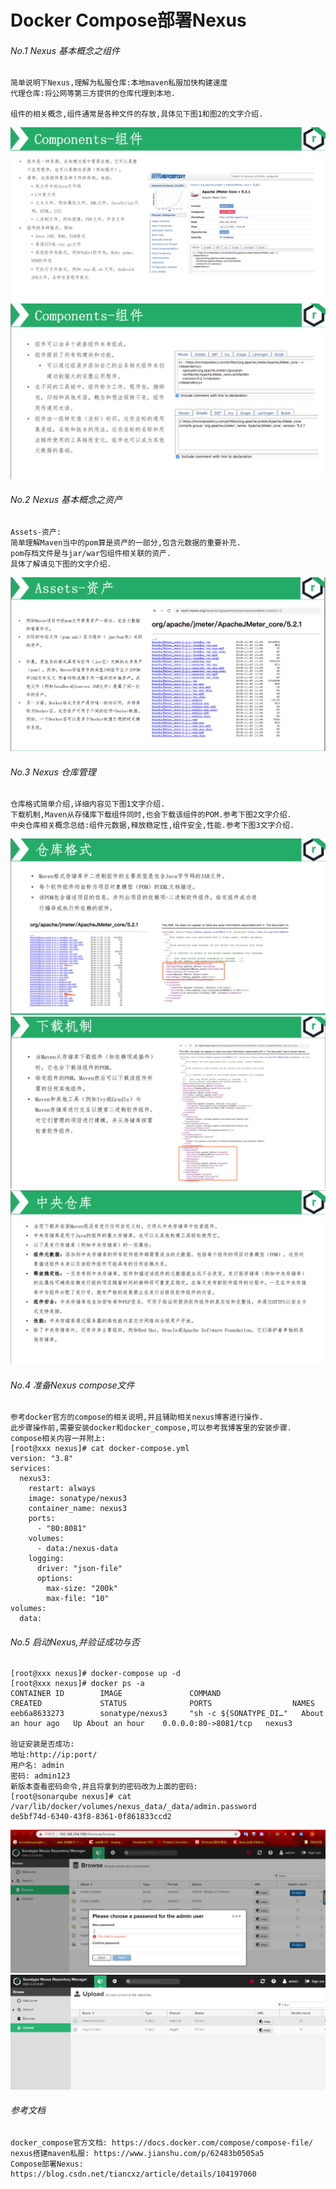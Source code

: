 # Docker Compose部署Nexus


######  No.1 Nexus 基本概念之组件

```
简单说明下Nexus,理解为私服仓库:本地maven私服加快构建速度
代理仓库:将公网等第三方提供的仓库代理到本地.

组件的相关概念,组件通常是各种文件的存放,具体见下图1和图2的文字介绍.
```
![图片说明](/img/nexus/components-组件1.png)
![图片说明](/img/nexus/components-组件2.png)

######  No.2 Nexus 基本概念之资产
```
Assets-资产:
简单理解Maven当中的pom算是资产的一部分,包含元数据的重要补充.
pom存档文件是与jar/war包组件相关联的资产.
具体了解请见下图的文字介绍.
```
![图片说明](/img/nexus/assets-资产.png)

######  No.3 Nexus 仓库管理
```
仓库格式简单介绍,详细内容见下图1文字介绍.
下载机制,Maven从存储库下载组件同时,也会下载该组件的POM.参考下图2文字介绍.
中央仓库相关概念总结:组件元数据,释放稳定性,组件安全,性能.参考下图3文字介绍.
```
![图片说明](/img/nexus/仓库格式.png)
![图片说明](/img/nexus/下载机制.png)
![图片说明](/img/nexus/中央仓库.png)

######  No.4  准备Nexus compose文件
```
参考docker官方的compose的相关说明,并且辅助相关nexus博客进行操作.
此步骤操作前,需要安装docker和docker_compose,可以参考我博客里的安装步骤.
compose相关内容一并附上:
[root@xxx nexus]# cat docker-compose.yml 
version: "3.8"
services:
  nexus3:
    restart: always
    image: sonatype/nexus3
    container_name: nexus3
    ports:
      - "80:8081"
    volumes:
      - data:/nexus-data    
    logging:
      driver: "json-file"
      options:
        max-size: "200k"
        max-file: "10"
volumes:
  data:
```

######  No.5  启动Nexus,并验证成功与否
```
[root@xxx nexus]# docker-compose up -d
[root@xxx nexus]# docker ps -a 
CONTAINER ID        IMAGE               COMMAND                  CREATED             STATUS              PORTS                  NAMES
eeb6a8633273        sonatype/nexus3     "sh -c ${SONATYPE_DI…"   About an hour ago   Up About an hour    0.0.0.0:80->8081/tcp   nexus3

验证安装是否成功:
地址:http://ip:port/
用户名: admin
密码: admin123
新版本查看密码命令,并且将拿到的密码改为上面的密码:
[root@sonarqube nexus]# cat /var/lib/docker/volumes/nexus_data/_data/admin.password
de5bf74d-6340-43f8-8361-0f861833ccd2
```
![图片说明](/img/nexus/Nexus修改密码.png)
![图片说明](/img/nexus/nexus登录完成.png)

######   参考文档
```
docker_compose官方文档: https://docs.docker.com/compose/compose-file/
nexus搭建maven私服: https://www.jianshu.com/p/62483b0505a5
Compose部署Nexus: https://blog.csdn.net/tiancxz/article/details/104197060
```



